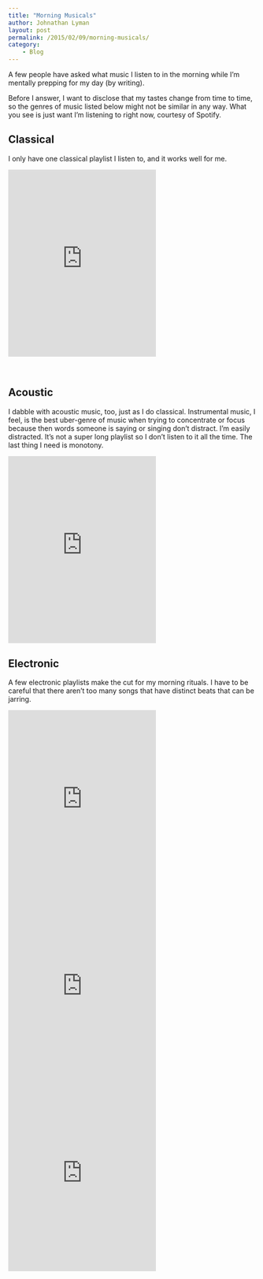 ```yaml
---
title: "Morning Musicals"
author: Johnathan Lyman
layout: post
permalink: /2015/02/09/morning-musicals/
category:
    - Blog
---
```


A few people have asked what music I listen to in the morning while I’m mentally prepping for my day (by writing).

Before I answer, I want to disclose that my tastes change from time to time, so the genres of music listed below might not be similar in any way. What you see is just want I’m listening to right now, courtesy of Spotify.

## Classical
I only have one classical playlist I listen to, and it works well for me.

<iframe src="https://embed.spotify.com/?uri=spotify:user:spotify:playlist:1oXl0OHlE1mPDChMa8Y0Ax" width="300" height="380" frameborder="0"></iframe>

&nbsp;

## Acoustic
I dabble with acoustic music, too, just as I do classical. Instrumental music, I feel, is the best uber-genre of music when trying to concentrate or focus because then words someone is saying or singing don’t distract. I’m easily distracted. It’s not a super long playlist so I don’t listen to it all the time. The last thing I need is monotony.

<iframe src="https://embed.spotify.com/?uri=spotify:user:spotify:playlist:0PRs1Xaui4zCv9LdIIt20X" width="300" height="380" frameborder="0"></iframe>

## Electronic
A few electronic playlists make the cut for my morning rituals. I have to be careful that there aren’t too many songs that have distinct beats that can be jarring.

<iframe src="https://embed.spotify.com/?uri=spotify:user:spotify:playlist:65y98W0UItf73DJKVgylTP" width="300" height="380" frameborder="0"></iframe>

<iframe src="https://embed.spotify.com/?uri=spotify:user:spotify_uk_:playlist:6Jx9TYReeElpkvNWg8AzWm" width="300" height="380" frameborder="0"></iframe>

<iframe src="https://embed.spotify.com/?uri=spotify:user:spotify:playlist:67nMZWgcUxNa5uaiyLDR2x" width="300" height="380" frameborder="0"></iframe>

&nbsp;

